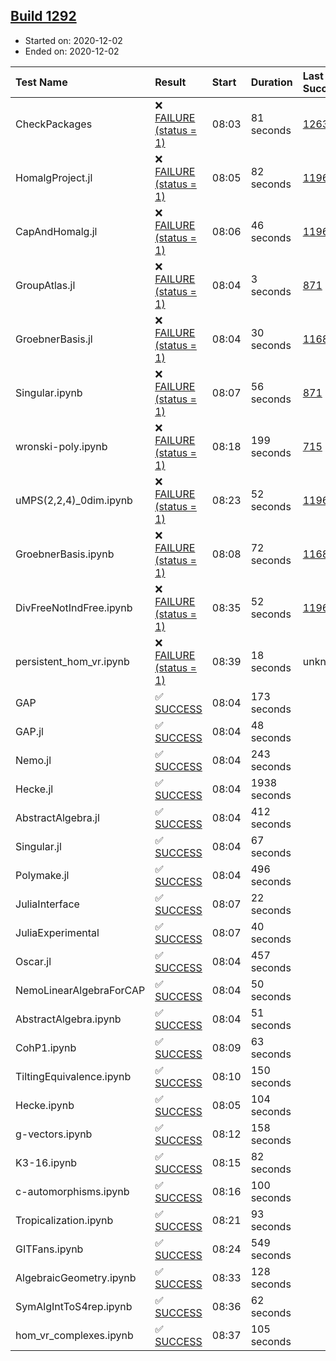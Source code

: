 ## [Build 1292](https://oscarci.mathematik.uni-kl.de/job/oscar-stable/1292/)

* Started on: 2020-12-02
* Ended on: 2020-12-02

| Test Name    | Result | Start | Duration | Last Success | First Failure |
|:-------------|:-------|:------|:---------|:-------------|:--------------|
| CheckPackages | ❌ [FAILURE (status = 1)](https://oscarci.mathematik.uni-kl.de/job/oscar-stable/1292/artifact/logs/build-1292/CheckPackages.log) | 08:03 | 81 seconds | [1263](https://oscarci.mathematik.uni-kl.de/job/oscar-stable/1263/) | [1264](https://oscarci.mathematik.uni-kl.de/job/oscar-stable/1264/) |
| HomalgProject.jl | ❌ [FAILURE (status = 1)](https://oscarci.mathematik.uni-kl.de/job/oscar-stable/1292/artifact/logs/build-1292/HomalgProject.jl.log) | 08:05 | 82 seconds | [1196](https://oscarci.mathematik.uni-kl.de/job/oscar-stable/1196/) | [1197](https://oscarci.mathematik.uni-kl.de/job/oscar-stable/1197/) |
| CapAndHomalg.jl | ❌ [FAILURE (status = 1)](https://oscarci.mathematik.uni-kl.de/job/oscar-stable/1292/artifact/logs/build-1292/CapAndHomalg.jl.log) | 08:06 | 46 seconds | [1196](https://oscarci.mathematik.uni-kl.de/job/oscar-stable/1196/) | [1197](https://oscarci.mathematik.uni-kl.de/job/oscar-stable/1197/) |
| GroupAtlas.jl | ❌ [FAILURE (status = 1)](https://oscarci.mathematik.uni-kl.de/job/oscar-stable/1292/artifact/logs/build-1292/GroupAtlas.jl.log) | 08:04 | 3 seconds | [871](https://oscarci.mathematik.uni-kl.de/job/oscar-stable/871/) | [872](https://oscarci.mathematik.uni-kl.de/job/oscar-stable/872/) |
| GroebnerBasis.jl | ❌ [FAILURE (status = 1)](https://oscarci.mathematik.uni-kl.de/job/oscar-stable/1292/artifact/logs/build-1292/GroebnerBasis.jl.log) | 08:04 | 30 seconds | [1168](https://oscarci.mathematik.uni-kl.de/job/oscar-stable/1168/) | [1169](https://oscarci.mathematik.uni-kl.de/job/oscar-stable/1169/) |
| Singular.ipynb | ❌ [FAILURE (status = 1)](https://oscarci.mathematik.uni-kl.de/job/oscar-stable/1292/artifact/logs/build-1292/Singular.ipynb.log) | 08:07 | 56 seconds | [871](https://oscarci.mathematik.uni-kl.de/job/oscar-stable/871/) | [872](https://oscarci.mathematik.uni-kl.de/job/oscar-stable/872/) |
| wronski-poly.ipynb | ❌ [FAILURE (status = 1)](https://oscarci.mathematik.uni-kl.de/job/oscar-stable/1292/artifact/logs/build-1292/wronski-poly.ipynb.log) | 08:18 | 199 seconds | [715](https://oscarci.mathematik.uni-kl.de/job/oscar-stable/715/) | [716](https://oscarci.mathematik.uni-kl.de/job/oscar-stable/716/) |
| uMPS(2,2,4)_0dim.ipynb | ❌ [FAILURE (status = 1)](https://oscarci.mathematik.uni-kl.de/job/oscar-stable/1292/artifact/logs/build-1292/uMPS-2-2-4-_0dim.ipynb.log) | 08:23 | 52 seconds | [1196](https://oscarci.mathematik.uni-kl.de/job/oscar-stable/1196/) | [1197](https://oscarci.mathematik.uni-kl.de/job/oscar-stable/1197/) |
| GroebnerBasis.ipynb | ❌ [FAILURE (status = 1)](https://oscarci.mathematik.uni-kl.de/job/oscar-stable/1292/artifact/logs/build-1292/GroebnerBasis.ipynb.log) | 08:08 | 72 seconds | [1168](https://oscarci.mathematik.uni-kl.de/job/oscar-stable/1168/) | [1169](https://oscarci.mathematik.uni-kl.de/job/oscar-stable/1169/) |
| DivFreeNotIndFree.ipynb | ❌ [FAILURE (status = 1)](https://oscarci.mathematik.uni-kl.de/job/oscar-stable/1292/artifact/logs/build-1292/DivFreeNotIndFree.ipynb.log) | 08:35 | 52 seconds | [1196](https://oscarci.mathematik.uni-kl.de/job/oscar-stable/1196/) | [1197](https://oscarci.mathematik.uni-kl.de/job/oscar-stable/1197/) |
| persistent_hom_vr.ipynb | ❌ [FAILURE (status = 1)](https://oscarci.mathematik.uni-kl.de/job/oscar-stable/1292/artifact/logs/build-1292/persistent_hom_vr.ipynb.log) | 08:39 | 18 seconds | unknown | unknown |
| GAP | ✅ [SUCCESS](https://oscarci.mathematik.uni-kl.de/job/oscar-stable/1292/artifact/logs/build-1292/GAP.log) | 08:04 | 173 seconds |  |  |
| GAP.jl | ✅ [SUCCESS](https://oscarci.mathematik.uni-kl.de/job/oscar-stable/1292/artifact/logs/build-1292/GAP.jl.log) | 08:04 | 48 seconds |  |  |
| Nemo.jl | ✅ [SUCCESS](https://oscarci.mathematik.uni-kl.de/job/oscar-stable/1292/artifact/logs/build-1292/Nemo.jl.log) | 08:04 | 243 seconds |  |  |
| Hecke.jl | ✅ [SUCCESS](https://oscarci.mathematik.uni-kl.de/job/oscar-stable/1292/artifact/logs/build-1292/Hecke.jl.log) | 08:04 | 1938 seconds |  |  |
| AbstractAlgebra.jl | ✅ [SUCCESS](https://oscarci.mathematik.uni-kl.de/job/oscar-stable/1292/artifact/logs/build-1292/AbstractAlgebra.jl.log) | 08:04 | 412 seconds |  |  |
| Singular.jl | ✅ [SUCCESS](https://oscarci.mathematik.uni-kl.de/job/oscar-stable/1292/artifact/logs/build-1292/Singular.jl.log) | 08:04 | 67 seconds |  |  |
| Polymake.jl | ✅ [SUCCESS](https://oscarci.mathematik.uni-kl.de/job/oscar-stable/1292/artifact/logs/build-1292/Polymake.jl.log) | 08:04 | 496 seconds |  |  |
| JuliaInterface | ✅ [SUCCESS](https://oscarci.mathematik.uni-kl.de/job/oscar-stable/1292/artifact/logs/build-1292/JuliaInterface.log) | 08:07 | 22 seconds |  |  |
| JuliaExperimental | ✅ [SUCCESS](https://oscarci.mathematik.uni-kl.de/job/oscar-stable/1292/artifact/logs/build-1292/JuliaExperimental.log) | 08:07 | 40 seconds |  |  |
| Oscar.jl | ✅ [SUCCESS](https://oscarci.mathematik.uni-kl.de/job/oscar-stable/1292/artifact/logs/build-1292/Oscar.jl.log) | 08:04 | 457 seconds |  |  |
| NemoLinearAlgebraForCAP | ✅ [SUCCESS](https://oscarci.mathematik.uni-kl.de/job/oscar-stable/1292/artifact/logs/build-1292/NemoLinearAlgebraForCAP.log) | 08:04 | 50 seconds |  |  |
| AbstractAlgebra.ipynb | ✅ [SUCCESS](https://oscarci.mathematik.uni-kl.de/job/oscar-stable/1292/artifact/logs/build-1292/AbstractAlgebra.ipynb.log) | 08:04 | 51 seconds |  |  |
| CohP1.ipynb | ✅ [SUCCESS](https://oscarci.mathematik.uni-kl.de/job/oscar-stable/1292/artifact/logs/build-1292/CohP1.ipynb.log) | 08:09 | 63 seconds |  |  |
| TiltingEquivalence.ipynb | ✅ [SUCCESS](https://oscarci.mathematik.uni-kl.de/job/oscar-stable/1292/artifact/logs/build-1292/TiltingEquivalence.ipynb.log) | 08:10 | 150 seconds |  |  |
| Hecke.ipynb | ✅ [SUCCESS](https://oscarci.mathematik.uni-kl.de/job/oscar-stable/1292/artifact/logs/build-1292/Hecke.ipynb.log) | 08:05 | 104 seconds |  |  |
| g-vectors.ipynb | ✅ [SUCCESS](https://oscarci.mathematik.uni-kl.de/job/oscar-stable/1292/artifact/logs/build-1292/g-vectors.ipynb.log) | 08:12 | 158 seconds |  |  |
| K3-16.ipynb | ✅ [SUCCESS](https://oscarci.mathematik.uni-kl.de/job/oscar-stable/1292/artifact/logs/build-1292/K3-16.ipynb.log) | 08:15 | 82 seconds |  |  |
| c-automorphisms.ipynb | ✅ [SUCCESS](https://oscarci.mathematik.uni-kl.de/job/oscar-stable/1292/artifact/logs/build-1292/c-automorphisms.ipynb.log) | 08:16 | 100 seconds |  |  |
| Tropicalization.ipynb | ✅ [SUCCESS](https://oscarci.mathematik.uni-kl.de/job/oscar-stable/1292/artifact/logs/build-1292/Tropicalization.ipynb.log) | 08:21 | 93 seconds |  |  |
| GITFans.ipynb | ✅ [SUCCESS](https://oscarci.mathematik.uni-kl.de/job/oscar-stable/1292/artifact/logs/build-1292/GITFans.ipynb.log) | 08:24 | 549 seconds |  |  |
| AlgebraicGeometry.ipynb | ✅ [SUCCESS](https://oscarci.mathematik.uni-kl.de/job/oscar-stable/1292/artifact/logs/build-1292/AlgebraicGeometry.ipynb.log) | 08:33 | 128 seconds |  |  |
| SymAlgIntToS4rep.ipynb | ✅ [SUCCESS](https://oscarci.mathematik.uni-kl.de/job/oscar-stable/1292/artifact/logs/build-1292/SymAlgIntToS4rep.ipynb.log) | 08:36 | 62 seconds |  |  |
| hom_vr_complexes.ipynb | ✅ [SUCCESS](https://oscarci.mathematik.uni-kl.de/job/oscar-stable/1292/artifact/logs/build-1292/hom_vr_complexes.ipynb.log) | 08:37 | 105 seconds |  |  |
